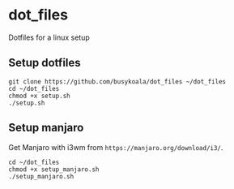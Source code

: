 # dot_files

Dotfiles for a linux setup

## Setup dotfiles

```
git clone https://github.com/busykoala/dot_files ~/dot_files
cd ~/dot_files
chmod +x setup.sh
./setup.sh
```

## Setup manjaro

Get Manjaro with i3wm from `https://manjaro.org/download/i3/`.




```
cd ~/dot_files
chmod +x setup_manjaro.sh
./setup_manjaro.sh
```
